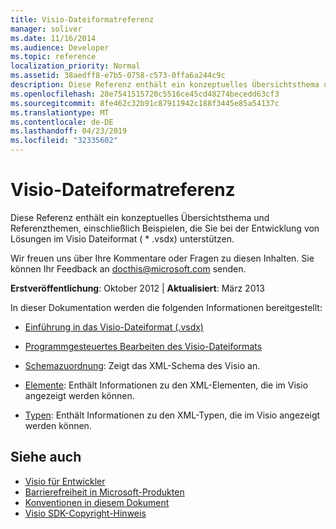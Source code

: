 ```yaml
---
title: Visio-Dateiformatreferenz
manager: soliver
ms.date: 11/16/2014
ms.audience: Developer
ms.topic: reference
localization_priority: Normal
ms.assetid: 38aedff8-e7b5-0758-c573-0ffa6a244c9c
description: Diese Referenz enthält ein konzeptuelles Übersichtsthema und Referenzthemen, einschließlich Beispielen, die Sie bei der Entwicklung von Lösungen mit dem Visio unterstützen.
ms.openlocfilehash: 28e7541515720c5516ce45cd48274becedd63cf3
ms.sourcegitcommit: 8fe462c32b91c87911942c188f3445e85a54137c
ms.translationtype: MT
ms.contentlocale: de-DE
ms.lasthandoff: 04/23/2019
ms.locfileid: "32335602"
---
```

# <a name="visio-file-format-reference"></a>Visio-Dateiformatreferenz

Diese Referenz enthält ein konzeptuelles Übersichtsthema und Referenzthemen, einschließlich Beispielen, die Sie bei der Entwicklung von Lösungen im Visio Dateiformat ( \* .vsdx) unterstützen.
  
Wir freuen uns über Ihre Kommentare oder Fragen zu diesen Inhalten. Sie können Ihr Feedback an [docthis@microsoft.com](mailto:docthis@microsoft.com) senden.
  
 **Erstveröffentlichung**: Oktober 2012 | **Aktualisiert**: März 2013
  
In dieser Dokumentation werden die folgenden Informationen bereitgestellt:
  
- [Einführung in das Visio-Dateiformat (.vsdx)](introduction-to-the-visio-file-formatvsdx.md)
    
- [Programmgesteuertes Bearbeiten des Visio-Dateiformats](how-to-manipulate-the-visio-file-format-programmatically.md)
    
- [Schemazuordnung](schema-mapvisio-xml.md): Zeigt das XML-Schema des Visio an.
    
- [Elemente](elementsvisio-xml.md): Enthält Informationen zu den XML-Elementen, die im Visio angezeigt werden können.
    
- [Typen](typesvisio-xml.md): Enthält Informationen zu den XML-Typen, die im Visio angezeigt werden können.
    
## <a name="see-also"></a>Siehe auch

- [Visio für Entwickler](https://msdn.microsoft.com/office/aa905478.aspx) 
- [Barrierefreiheit in Microsoft-Produkten](https://www.microsoft.com/enable/products/default.aspx)
- [Konventionen in diesem Dokument](https://msdn.microsoft.com/office/aa905365.aspx) 
- [Visio SDK-Copyright-Hinweis](visio-sdk-copyright-notice.md)

    

